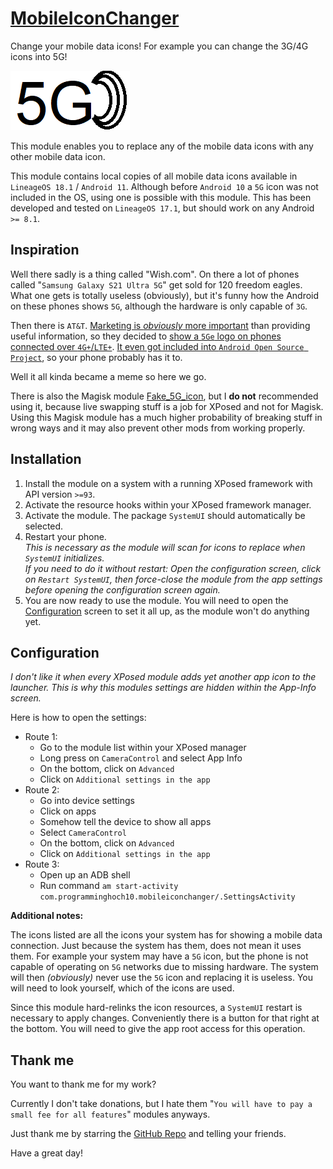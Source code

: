 # [MobileIconChanger](https://github.com/programminghoch10/MobileIconChanger)
Change your mobile data icons! For example you can change the 3G/4G icons into 5G!

![Logo](logo.png)

This module enables you to replace any of the mobile data icons with any other mobile data icon.

This module contains local copies of all mobile data icons available in `LineageOS 18.1` / `Android 11`. 
Although before `Android 10` a `5G` icon was not included in the OS, using one is possible with this module.
This has been developed and tested on `LineageOS 17.1`, 
but should work on any Android `>= 8.1`.

## Inspiration
Well there sadly is a thing called "Wish.com".
On there a lot of phones called "`Samsung Galaxy S21 Ultra 5G`" get sold for 120 freedom eagles.
What one gets is totally useless (obviously),
but it's funny how the Android on these phones shows `5G`, 
although the hardware is only capable of `3G`.

Then there is `AT&T`. 
[Marketing is _obviously_ more important](https://www.engadget.com/2019-01-07-att-faux-5g-icon-rolls-out.html) 
than providing useful information, so they decided to 
[show a `5Ge` logo on phones connected over `4G+`/`LTE+`](https://www.engadget.com/2018-12-21-att-faux-5g-indicator.html).
[It even got included into `Android Open Source Project`](https://www.engadget.com/2019-04-26-att-5ge-android-open-source-project.html), 
so your phone probably has it to.

Well it all kinda became a meme so here we go.

There is also the Magisk module [Fake_5G_icon](https://github.com/E7KMbb/Fake_5G_icon), but I **do not** recommended using it, because live swapping stuff is a job for XPosed and not for Magisk.
Using this Magisk module has a much higher probability of breaking stuff in wrong ways and it may also prevent other mods from working properly.

## Installation

1. Install the module on a system with a running XPosed framework with API version `>=93`.
1. Activate the resource hooks within your XPosed framework manager.
1. Activate the module. The package `SystemUI` should automatically be selected.
1. Restart your phone.  
   _This is necessary as the module will scan for icons to replace when `SystemUI` initializes._  
   _If you need to do it without restart: Open the configuration screen, click on `Restart SystemUI`, then force-close the module from the app settings before opening the configuration screen again._ 
1. You are now ready to use the module. You will need to open the [Configuration](#configuration) screen to set it all up, as the module won't do anything yet.

## Configuration

_I don't like it when every XPosed module adds yet another app icon to the launcher. This is why this modules settings are hidden within the App-Info screen._

Here is how to open the settings:

- Route 1:
    - Go to the module list within your XPosed manager
    - Long press on `CameraControl` and select App Info
    - On the bottom, click on `Advanced`
    - Click on `Additional settings in the app`
- Route 2:
    - Go into device settings
    - Click on apps
    - Somehow tell the device to show all apps
    - Select `CameraControl`
    - On the bottom, click on `Advanced`
    - Click on `Additional settings in the app`
- Route 3:
    - Open up an ADB shell
    - Run command `am start-activity com.programminghoch10.mobileiconchanger/.SettingsActivity`

**Additional notes:**

The icons listed are all the icons your system has for showing a mobile data connection. 
Just because the system has them, does not mean it uses them. 
For example your system may have a `5G` icon, 
but the phone is not capable of operating on `5G` networks due to missing hardware. 
The system will then _(obviously)_ never use the `5G` icon and replacing it is useless.
You will need to look yourself, which of the icons are used.

Since this module hard-relinks the icon resources, a `SystemUI` restart is necessary to apply changes. 
Conveniently there is a button for that right at the bottom. 
You will need to give the app root access for this operation.

## Thank me

You want to thank me for my work?

Currently I don't take donations, 
but I hate them "`You will have to pay a small fee for all features`" modules anyways.

Just thank me by starring the [GitHub Repo](https://github.com/programminghoch10/MobileIconChanger) and telling your friends.

Have a great day!

